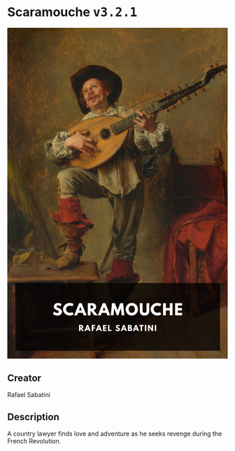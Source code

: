 
# Scaramouche <kbd>v3.2.1</kbd>

<center>
  <img src="./cover-1024.jpg"/>
</center>

## Creator
Rafael Sabatini

## Description
A country lawyer finds love and adventure as he seeks revenge during the French Revolution.
